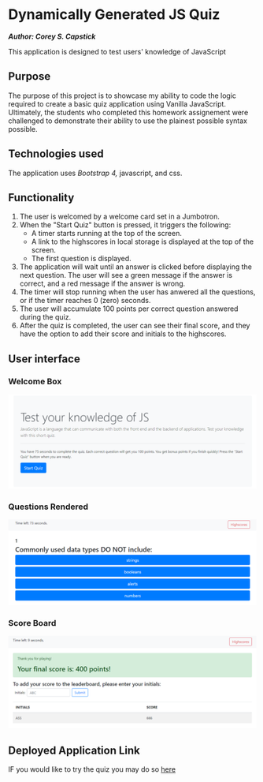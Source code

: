 # Dynamically Generated JS Quiz

***Author: Corey S. Capstick***

This application is designed to test users' knowledge of JavaScript

## Purpose

The purpose of this project is to showcase my ability to code the logic required to create a basic quiz application using Vanilla JavaScript.  Ultimately, the students who completed this homework assignement were challenged to demonstrate their ability to use the plainest possible syntax possible. 

## Technologies used

The application uses *Bootstrap 4,* javascript, and css.

## Functionality

1. The user is welcomed by a welcome card set in a Jumbotron.
2. When the "Start Quiz" button is pressed, it triggers the following:
   * A timer starts running at the top of the screen.
   * A link to the highscores in local storage is displayed at the top of the screen.
   * The first question is displayed.
3. The application will wait until an answer is clicked before displaying the next question. The user will see a green message if the answer is correct, and a red message if the answer is wrong. 
4. The timer will stop running when the user has anwered all the questions, or if the timer reaches 0 (zero) seconds.
5. The user will accumulate 100 points per correct question answered during the quiz. 
6. After the quiz is completed, the user can see their final score, and they have the option to add their score and initials to the highscores.

## User interface
### Welcome Box 
![quiz welcome box](assets/UI.png)
### Questions Rendered 
![questions rendered](assets/QB.png)
### Score Board 
![score board](assets/SB.png)

## Deployed Application Link 
IF you would like to try the quiz you may do so [here](https://ccx20k.github.io/vanilla-code-quiz/.)